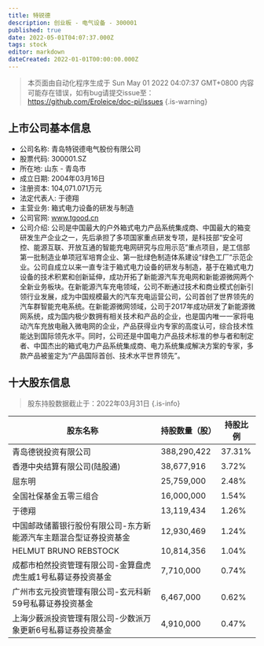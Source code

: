 ```yaml
---
title: 特锐德
description: 创业板 - 电气设备 - 300001
published: true
date: 2022-05-01T04:07:37.000Z
tags: stock
editor: markdown
dateCreated: 2022-01-01T00:00:00.000Z
---
```


> 本页面由自动化程序生成于 Sun May 01 2022 04:07:37 GMT+0800
> 内容可能存在错误，如有bug请提交issue至：https://github.com/Eroleice/doc-pi/issues
{.is-warning}

## 上市公司基本信息
- 公司名称: 青岛特锐德电气股份有限公司
- 股票代码: 300001.SZ
- 所在地: 山东 - 青岛市
- 成立日期: 2004年03月16日
- 注册资本: 104,071.071万元
- 法定代表人: 于德翔
- 主营业务: 箱式电力设备的研发与制造
- 公司官网: www.tgood.cn
- 公司介绍: 公司是中国最大的户外箱式电力产品系统集成商、中国最大的箱变研发生产企业之一，先后承担了多项国家重点研发专项，是科技部“安全可控、能源互联、开放互通的智能充电网研究与应用示范”重点项目，是工信部第一批制造业单项冠军培育企业、第一批绿色制造体系建设“绿色工厂”示范企业。公司自成立以来一直专注于箱式电力设备的研发与制造，基于在箱式电力设备的技术积累和创新延伸，成功开拓了新能源汽车充电网和新能源微网两个全新业务板块。在新能源汽车充电领域，公司不断通过技术和商业模式创新引领行业发展，成为中国规模最大的汽车充电运营公司，公司首创了世界领先的汽车群智能充电系统。在新能源微网领域，公司于2017年成功研发了新能源微网系统，成为国内极少数拥有相关技术和产品的企业，也是国内唯一一家将电动汽车充放电融入微电网的企业，产品获得业内专家的高度认可，综合技术性能达到国际领先水平。同时，公司还是中国电力产品技术标准的参与者和制定者、中国杰出的箱式电力产品系统集成商、电力系统集成解决方案的专家，多款产品被鉴定为“产品国际首创、技术水平世界领先”。


## 十大股东信息
> 股东持股数据截止于：2022年03月31日
{.is-info}

| 股东名称 | 持股数量（股） | 持股比例 |
| --- | --- | --- |
| 青岛德锐投资有限公司 | 388,290,422 | 37.31% |
| 香港中央结算有限公司(陆股通) | 38,677,916 | 3.72% |
| 屈东明 | 25,759,000 | 2.48% |
| 全国社保基金五零三组合 | 16,000,000 | 1.54% |
| 于德翔 | 13,119,434 | 1.26% |
| 中国邮政储蓄银行股份有限公司-东方新能源汽车主题混合型证券投资基金 | 12,930,469 | 1.24% |
| HELMUT BRUNO REBSTOCK | 10,814,356 | 1.04% |
| 成都市柏然投资管理有限公司-金算盘虎虎生威1号私募证券投资基金 | 7,710,000 | 0.74% |
| 广州市玄元投资管理有限公司-玄元科新59号私募证券投资基金 | 6,467,000 | 0.62% |
| 上海少薮派投资管理有限公司-少数派万象更新6号私募证券投资基金 | 4,910,000 | 0.47% |




